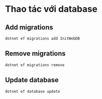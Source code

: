﻿# Thao tác với database

## Add migrations
```
dotnet ef migrations add InitWebDB
```
## Remove migrations
```
dotnet ef migrations remove
```
## Update database
```
dotnet ef database update
```